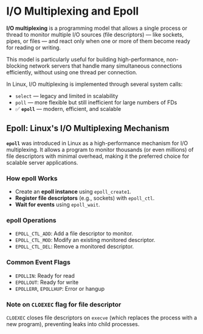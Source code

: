 # I/O Multiplexing and Epoll

**I/O multiplexing** is a programming model that allows a single process or thread to monitor multiple I/O sources (file descriptors) — like sockets, pipes, or files — and react only when one or more of them become ready for reading or writing.

This model is particularly useful for building high-performance, non-blocking network servers that handle many simultaneous connections efficiently, without using one thread per connection.

In Linux, I/O multiplexing is implemented through several system calls:

- `select` — legacy and limited in scalability
- `poll` — more flexible but still inefficient for large numbers of FDs
- ✅ **`epoll`** — modern, efficient, and scalable

## Epoll: Linux's I/O Multiplexing Mechanism

**`epoll`** was introduced in Linux as a high-performance mechanism for I/O multiplexing. It allows a program to monitor thousands (or even millions) of file descriptors with minimal overhead, making it the preferred choice for scalable server applications.

### How epoll Works

- Create an **epoll instance** using `epoll_create1`.
- **Register file descriptors** (e.g., sockets) with `epoll_ctl`.
- **Wait for events** using `epoll_wait`.

### epoll Operations

- `EPOLL_CTL_ADD`: Add a file descriptor to monitor.
- `EPOLL_CTL_MOD`: Modify an existing monitored descriptor.
- `EPOLL_CTL_DEL`: Remove a monitored descriptor.

### Common Event Flags

- `EPOLLIN`: Ready for read
- `EPOLLOUT`: Ready for write
- `EPOLLERR`, `EPOLLHUP`: Error or hangup

### Note on `CLOEXEC` flag for file descriptor
`CLOEXEC` closes file descriptors on `execve` (which replaces the process with a new program), preventing leaks into child processes.
